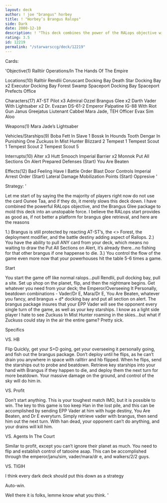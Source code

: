 ```yaml
---
layout: deck
author: ! joe "brangus" horbey
title: ! "Horbey’s Brangus Ralops"
side: Dark
date: 2000-12-10
description: ! "This deck combines the power of the RALops objective with the awesome retrieval ability of brangus glee."
rating: 3.5
id: 12219
permalink: "/starwarsccg/deck/12219"
---
```

Cards: 

'Objective(1)
Ralltiir Operations/In The Hands Of The Empire

Locations(10)
Ralltiir
Rendlii
Coruscant Docking Bay
Death Star Docking Bay x2
Executor Docking Bay
 Forest
 Swamp
 Spaceport Docking Bay
 Spaceport Prefects Office

Characters(17)
AT-ST Pilot x3
Admiral Ozzel
Brangus Glee x2
Darth Vader With Lightsaber x2
Dr. Evazan
DS-61-2
Emperor Palpatine
IG-88 With Riot Gun
Janus Greejatus
Liutenant Cabbel
Mara Jade, TEH
Officer Evax
Sim Aloo

Weapons(1)
Mara Jade’s Lightsaber

Vehicles/Starships(9)
Boba Fett In Slave 1
Bossk In Hounds Tooth
Dengar In Punishing One
Zuckuss In Mist Hunter
Blizzard 2
Tempest 1
Tempest Scout 1
Tempest Scout 2
Tempest Scout 5

Interrupts(10)
Alter x3
Hutt Smooch
Imperial Barrier x2
Monnok
Put All Sections On Alert
Prepared Defenses (Start)
You Are Beaten

Effects(12)
Bad Feeling Have I
Battle Order
Blast Door Controls
Imperial Arrest Order (Start)
Lateral Damage
Mobilization Points (Start)
Oppresive  '

Strategy: '

  Let me start of by saying the the majority of players right now do not use the card Ounee Taa, and if they do, it merely slows this deck down. I have combined the powerful RALops objective, and the Brangus Glee package to mold this deck into an unstopable force. I believe the RALops start provides as good as, if not better a platform for brangus glee retrieval, and here are the reasons

1.) Brangus is still protected by reacting AT-ST’s, the <> Forest, the deployment modifier, and the battle destiny adding aspect of Rallops.
2.) You have the ability to pull ANY card from your deck, which means no waiting to draw the Put All Sections on Alert, it’s already there...no fishing for that other brangus if one happense to die.
3.) You control the flow of the game even more now that your powerhouses hit the table 5-6 times a game.

Start

You start the game off like normal ralops...pull Rendlii, pull docking bay, pull a site. Set up shop on the planet, flip, and then the nightmare begins. Get whatever you need from your deck; the Emperor/Overseeing It Personally, beatdown combinations - Vader/Dr E, Mara/Dr E, You Are Beaten, whatever you fancy, and brangus + d* docking bay and put all section on alert. The brangus package insures that your EPP Vader will see the opponent every single turn of the game, as well as your key starships. I know as a light side player I hate to see Zuckuss In Mist Hunter roaming in the skies...but what if Zuckuss could stay in the air the entire game? Pretty sick.

Specifics

VS. HB

Flip Quickly, get your S+D going, get your overseeing it personally going, and fish out the brangus package. Don’t deploy until he flips, as he can’t drain you anywhere in space with ralltirr and hb flipped. When he flips, send the starships out to probe and beatdown. Retrieve key starships into your hand with Brangus if they happen to die, and deploy them the next turn for more beatdown. Your massive damage on the ground, and control of the sky will do him in.

VS. Profit

Don’t start anything. This is your toughest match IMO, but it is possible to win. The key to this game is too keep Han in the lost pile, and this can be accomplished by sending EPP Vader at him with huge destiny, You Are Beaten, and Dr E everyturn. Simply retrieve vader with brangus, then send him out the next turn. With han dead, your opponent can’t do anything, and your drains will kill him.

VS. Agents In The Court

Similar to profit, except you can’t ignore their planet as much. You need to flip and establish control of tatooine asap. This can be accomplished through the emperor/janu/sim, vader/mara/dr e, and walkers/2/2 guys.

VS. TIGIH

I think every dark deck should put this down as a strategy

Auto-win.

Well there it is folks, lemme know what you think. '
